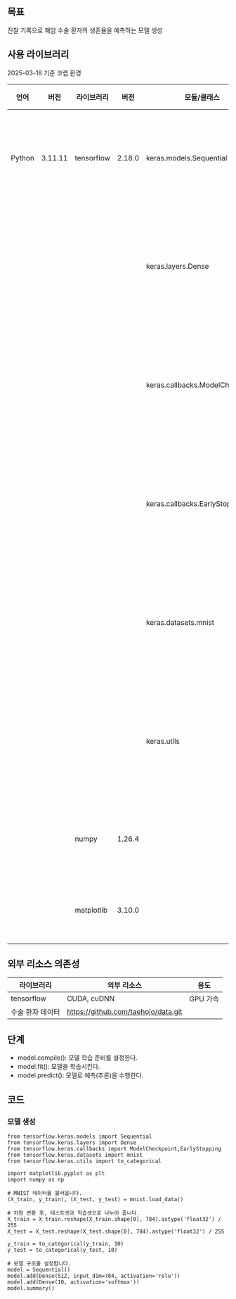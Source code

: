 ## 목표
진찰 기록으로 폐암 수술 환자의 생존율을 예측하는 모델 생성

## 사용 라이브러리
2025-03-18 기준 코랩 환경

|언어|버전|라이브러리|버전|모듈/클래스|용도|
|---|---|---|---|---|---|
|Python|3.11.11|tensorflow|2.18.0|keras.models.Sequential|전체 모델 구조를 정의|
|||||keras.layers.Dense|모델 내부의 개별 층을 구성|
|||||keras.callbacks.ModelCheckpoint|모델 내부의 개별 층을 구성|
|||||keras.callbacks.EarlyStopping|모델 내부의 개별 층을 구성|
|||||keras.datasets.mnist|모델 내부의 개별 층을 구성|
|||||keras.utils|모델 내부의 개별 층을 구성|
|||numpy|1.26.4||데이터 불러오기|
|||matplotlib|3.10.0||데이터 시각화|

## 외부 리소스 의존성
|라이브러리|외부 리소스|용도|
|---|---|---|
|tensorflow|CUDA, cuDNN|GPU 가속|
|수술 환자 데이터|https://github.com/taehojo/data.git||

## 단계

- model.compile(): 모델 학습 준비를 설정한다.
- model.fit(): 모델을 학습시킨다.
- model.predict(): 모델로 예측(추론)을 수행한다.


## 코드

### 모델 생성
```
from tensorflow.keras.models import Sequential
from tensorflow.keras.layers import Dense
from tensorflow.keras.callbacks import ModelCheckpoint,EarlyStopping
from tensorflow.keras.datasets import mnist
from tensorflow.keras.utils import to_categorical

import matplotlib.pyplot as plt
import numpy as np

# MNIST 데이터를 불러옵니다. 
(X_train, y_train), (X_test, y_test) = mnist.load_data()

# 차원 변환 후, 테스트셋과 학습셋으로 나누어 줍니다.
X_train = X_train.reshape(X_train.shape[0], 784).astype('float32') / 255
X_test = X_test.reshape(X_test.shape[0], 784).astype('float32') / 255

y_train = to_categorical(y_train, 10)
y_test = to_categorical(y_test, 10)

# 모델 구조를 설정합니다.
model = Sequential()
model.add(Dense(512, input_dim=784, activation='relu'))
model.add(Dense(10, activation='softmax'))
model.summary()
```

